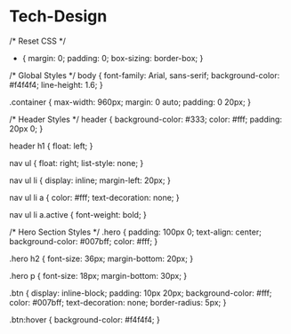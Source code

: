 # Tech-Design

/* Reset CSS */
* {
  margin: 0;
  padding: 0;
  box-sizing: border-box;
}

/* Global Styles */
body {
  font-family: Arial, sans-serif;
  background-color: #f4f4f4;
  line-height: 1.6;
}

.container {
  max-width: 960px;
  margin: 0 auto;
  padding: 0 20px;
}

/* Header Styles */
header {
  background-color: #333;
  color: #fff;
  padding: 20px 0;
}

header h1 {
  float: left;
}

nav ul {
  float: right;
  list-style: none;
}

nav ul li {
  display: inline;
  margin-left: 20px;
}

nav ul li a {
  color: #fff;
  text-decoration: none;
}

nav ul li a.active {
  font-weight: bold;
}

/* Hero Section Styles */
.hero {
  padding: 100px 0;
  text-align: center;
  background-color: #007bff;
  color: #fff;
}

.hero h2 {
  font-size: 36px;
  margin-bottom: 20px;
}

.hero p {
  font-size: 18px;
  margin-bottom: 30px;
}

.btn {
  display: inline-block;
  padding: 10px 20px;
  background-color: #fff;
  color: #007bff;
  text-decoration: none;
  border-radius: 5px;
}

.btn:hover {
  background-color: #f4f4f4;
}

